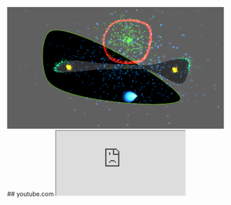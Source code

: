 <img src="img.png">
## youtube.com

<iframe src="https://www.youtube.com/watch?v=FrFRqLFswZk"></iframe>
